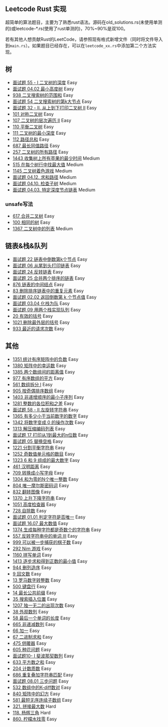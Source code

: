 Leetcode Rust 实现
--

超简单的算法题目，主要为了熟悉rust语法。源码在old_solutions.rs(未使用单测的)或leetcode-*.rs(使用了rust单测的)，70%~90%是双100。

若有其他人想贡献Rust的LeetCode，请参照现有格式新增文件（同时将文件导入到`main.rs`）。如果题目已经存在，可以在`leetcode_xx.rs`中添加第二个方法实现。

## 树

* [面试题 55 - I 二叉树的深度](src/interview_55_1.rs) Easy
* [面试题 04.02 最小高度树](src/interview_04_02.rs) Easy
* [938 二叉搜索树的范围和](src/leetcode_938.rs) Easy
* [面试题 54 二叉搜索树的第k大节点](src/interview_54.rs) Easy
* [面试题 32 - II. 从上到下打印二叉树 II](src/interview_32_2.rs) Easy
* [101 对称二叉树](src/leetcode_101.rs) Easy
* [107 二叉树的层次遍历 II](src/leetcode_107.rs) Easy
* [110 平衡二叉树](src/leetcode_110.rs) Easy
* [111 二叉树的最小深度](src/leetcode_111.rs) Easy
* [112 路径总和](src/leetcode_112.rs) Easy
* [687 最长同值路径](src/leetcode_687.rs) Easy
* [257 二叉树的所有路径](src/leetcode_257.rs) Easy
* [1443 收集树上所有苹果的最少时间](src/leetcode_1443.rs) Medium
* [515 在每个树行中找最大值](src/leetcode_515.rs) Medium
* [1145 二叉树着色游戏](src/leetcode_1145.rs) Medium
* [面试题 04.12. 求和路径](src/interview_04_12.rs) Medium
* [面试题 04.10. 检查子树](src/interview_04_10.rs) Medium
* [面试题 04.03. 特定深度节点链表](src/interview_04_03.rs) Medium

### unsafe写法

* [617 合并二叉树](src/leetcode_617.rs) Easy
* [100 相同的树](src/leetcode_100.rs) Easy
* [1367 二叉树中的列表](src/leetcode_1367.rs) Medium

## 链表&栈&队列

* [面试题 22 链表中倒数第k个节点](src/interview_22.rs) Easy
* [面试题 06 从尾到头打印链表](src/interview_06.rs) Easy
* [面试题 24 反转链表](src/interview_24.rs) Easy
* [面试题 25 合并两个排序的链表](src/interview_25.rs) Easy
* [876 链表的中间结点](src/leetcode_876.rs) Easy
* [83 删除排序链表中的重复元素](src/leetcode_83.rs) Easy
* [面试题 02.02 返回倒数第 k 个节点值](src/interview_02_02.rs) Easy
* [面试题 03.04 化栈为队](src/interview_03_04.rs) Easy
* [面试题 09 用两个栈实现队列](src/interview_09.rs) Easy
* [20 有效的括号](src/leetcode_20.rs) Easy
* [1021 删除最外层的括号](src/leetcode_1021.rs) Easy
* [933 最近的请求次数](src/leetcode_933.rs) Easy

## 其他

* [1351 统计有序矩阵中的负数](src/leetcode_1351.rs) Easy
* [1380 矩阵中的幸运数](src/leetcode_1380.rs) Easy
* [1385 两个数组间的距离值](src/leetcode_1385.rs) Easy
* [977 有序数组的平方](src/leetcode_977.rs) Easy
* [561 数组拆分 I](src/leetcode_561.rs) Easy
* [905 按奇偶排序数组](src/leetcode_905.rs) Easy
* [1403 非递增顺序的最小子序列](src/leetcode_1403.rs) Easy
* [1281 整数的各位积和之差](src/leetcode_1281.rs) Easy
* [面试题 58 - II 左旋转字符串](src/interview_58_2.rs) Easy
* [1365 有多少小于当前数字的数字](src/leetcode_1365.rs) Easy
* [1342 将数字变成 0 的操作次数](src/leetcode_1342.rs) Easy
* [1313 解压缩编码列表](src/leetcode_1313.rs) Easy
* [面试题 17 打印从1到最大的n位数](src/interview_17.rs) Easy
* [面试题 05 替换空格](src/interview_05.rs) Easy
* [1221 分割平衡字符串](src/leetcode_1221.rs) Easy
* [1252 奇数值单元格的数目](src/leetcode_1252.rs) Easy
* [1323 6 和 9 组成的最大数字](src/leetcode_1323.rs) Easy
* [461 汉明距离](src/leetcode_461.rs) Easy
* [709 转换成小写字母](src/leetcode_709.rs) Easy
* [1304 和为零的N个唯一整数](src/leetcode_1304.rs) Easy
* [804 唯一摩尔斯密码词](src/leetcode_804.rs) Easy
* [832 翻转图像](src/leetcode_832.rs) Easy
* [1370 上升下降字符串](src/leetcode_1370.rs) Easy
* [1051 高度检查器](src/leetcode_1051.rs) Easy
* [728 自除数](src/leetcode_728.rs) Easy
* [面试题 01.01 判定字符是否唯一](src/interview_01_01.rs) Easy
* [面试题 16.07 最大数值](src/interview_16_07.rs) Easy
* [1374 生成每种字符都是奇数个的字符串](src/leetcode_1374.rs) Easy
* [557 反转字符串中的单词 III](src/leetcode_557.rs) Easy
* [999 可以被一步捕获的棋子数](src/leetcode_999.rs) Easy
* [292 Nim 游戏](src/leetcode_292.rs) Easy
* [1160 拼写单词](src/leetcode_1160.rs) Easy
* [1413 逐步求和得到正数的最小值](src/leetcode_1413.rs) Easy
* [944 删列造序](src/leetcode_944.rs) Easy
* [9 回文数](src/leetcode_9.rs) Easy
* [13 罗马数字转整数](src/leetcode_13.rs) Easy
* [500 键盘行](src/leetcode_500.rs) Easy
* [14 最长公共前缀](src/leetcode_14.rs) Easy
* [35 搜索插入位置](src/leetcode_35.rs) Easy
* [1207 独一无二的出现次数](src/leetcode_1207.rs) Easy
* [38 外观数列](src/leetcode_38.rs) Easy
* [58 最后一个单词的长度](src/leetcode_58.rs) Easy
* [665 非递减数列](src/leetcode_665.rs) Easy
* [66 加一](src/leetcode_66.rs) Easy
* [67 二进制求和](src/leetcode_67.rs) Easy
* [475 供暖器](src/leetcode_475.rs) Easy
* [605 种花问题](src/leetcode_605.rs) Easy
* [面试题10- I 斐波那契数列](src/interview_10_01.rs) Easy
* [633 平方数之和](src/leetcode_633.rs) Easy
* [204 计数质数](src/leetcode_204.rs) Easy
* [686 重复叠加字符串匹配](src/leetcode_686.rs) Easy
* [面试题 08.01 三步问题](src/interview_08_01.rs) Easy
* [532 数组中的K-diff数对](src/leetcode_532.rs) Easy
* [840 矩阵中的幻方](src/leetcode_840.rs) Easy
* [581 最短无序连续子数组](src/leetcode_581.rs) Easy
* [321. 拼接最大数](src/leetcode_321.rs) Hard
* [118. 杨辉三角](src/leetcode_118.rs) Hard
* [860. 柠檬水找零](src/leetcode_118.rs) Easy
